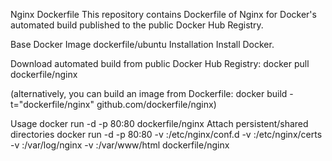 Nginx Dockerfile
This repository contains Dockerfile of Nginx for Docker's automated build published to the public Docker Hub Registry.

Base Docker Image
dockerfile/ubuntu
Installation
Install Docker.

Download automated build from public Docker Hub Registry: docker pull dockerfile/nginx

(alternatively, you can build an image from Dockerfile: docker build -t="dockerfile/nginx" github.com/dockerfile/nginx)

Usage
docker run -d -p 80:80 dockerfile/nginx
Attach persistent/shared directories
docker run -d -p 80:80 -v <sites-enabled-dir>:/etc/nginx/conf.d -v <certs-dir>:/etc/nginx/certs -v <log-dir>:/var/log/nginx -v <html-dir>:/var/www/html dockerfile/nginx
